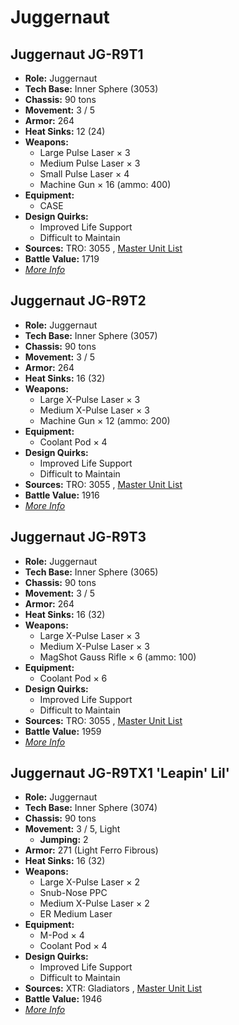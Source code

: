 # Juggernaut 

## Juggernaut JG-R9T1 

- **Role:** Juggernaut 
- **Tech Base:** Inner Sphere (3053) 
- **Chassis:** 90 tons 
- **Movement:** 3 / 5 
- **Armor:** 264 
- **Heat Sinks:** 12 (24) 
- **Weapons:** 
  - Large Pulse Laser × 3 
  - Medium Pulse Laser × 3 
  - Small Pulse Laser × 4 
  - Machine Gun × 16 (ammo: 400) 
- **Equipment:** 
  - CASE 
- **Design Quirks:** 
  - Improved Life Support 
  - Difficult to Maintain 
- **Sources:** TRO: 3055 , [Master Unit List](http://masterunitlist.info/Unit/Details/1713) 
- **Battle Value:** 1719 
- [*More Info*](juggernaut/juggernaut_jg-r9t1.md) 

## Juggernaut JG-R9T2 

- **Role:** Juggernaut 
- **Tech Base:** Inner Sphere (3057) 
- **Chassis:** 90 tons 
- **Movement:** 3 / 5 
- **Armor:** 264 
- **Heat Sinks:** 16 (32) 
- **Weapons:** 
  - Large X-Pulse Laser × 3 
  - Medium X-Pulse Laser × 3 
  - Machine Gun × 12 (ammo: 200) 
- **Equipment:** 
  - Coolant Pod × 4 
- **Design Quirks:** 
  - Improved Life Support 
  - Difficult to Maintain 
- **Sources:** TRO: 3055 , [Master Unit List](http://masterunitlist.info/Unit/Details/1714) 
- **Battle Value:** 1916 
- [*More Info*](juggernaut/juggernaut_jg-r9t2.md) 

## Juggernaut JG-R9T3 

- **Role:** Juggernaut 
- **Tech Base:** Inner Sphere (3065) 
- **Chassis:** 90 tons 
- **Movement:** 3 / 5 
- **Armor:** 264 
- **Heat Sinks:** 16 (32) 
- **Weapons:** 
  - Large X-Pulse Laser × 3 
  - Medium X-Pulse Laser × 3 
  - MagShot Gauss Rifle × 6 (ammo: 100) 
- **Equipment:** 
  - Coolant Pod × 6 
- **Design Quirks:** 
  - Improved Life Support 
  - Difficult to Maintain 
- **Sources:** TRO: 3055 , [Master Unit List](http://masterunitlist.info/Unit/Details/1715) 
- **Battle Value:** 1959 
- [*More Info*](juggernaut/juggernaut_jg-r9t3.md) 

## Juggernaut JG-R9TX1 'Leapin' Lil' 

- **Role:** Juggernaut 
- **Tech Base:** Inner Sphere (3074) 
- **Chassis:** 90 tons 
- **Movement:** 3 / 5, Light 
  - **Jumping:** 2 
- **Armor:** 271 (Light Ferro Fibrous) 
- **Heat Sinks:** 16 (32) 
- **Weapons:** 
  - Large X-Pulse Laser × 2 
  - Snub-Nose PPC 
  - Medium X-Pulse Laser × 2 
  - ER Medium Laser 
- **Equipment:** 
  - M-Pod × 4 
  - Coolant Pod × 4 
- **Design Quirks:** 
  - Improved Life Support 
  - Difficult to Maintain 
- **Sources:** XTR: Gladiators , [Master Unit List](http://masterunitlist.info/Unit/Details/1716) 
- **Battle Value:** 1946 
- [*More Info*](juggernaut/juggernaut_jg-r9tx1_leapin_lil.md) 


